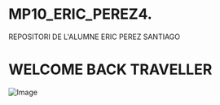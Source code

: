 # MP10_ERIC_PEREZ4. 

REPOSITORI DE L'ALUMNE ERIC PEREZ SANTIAGO

# WELCOME BACK TRAVELLER
![Image](https://sm.ign.com/ign_tr/news/l/league-of-legends-wonder-above-page-teases-bard-ch/league-of-legends-wonder-above-page-teases-bard-ch_ed3t.jpg)

